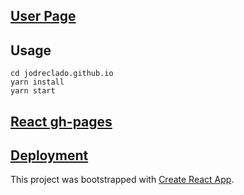 ## [User Page](https://jodreclado.github.io)

## Usage
```
cd jodreclado.github.io
yarn install
yarn start
```

## [React gh-pages](https://github.com/gitname/react-gh-pages)
## [Deployment](https://github.com/facebook/create-react-app/blob/master/docusaurus/docs/deployment.md)

This project was bootstrapped with [Create React App](https://github.com/facebook/create-react-app).
